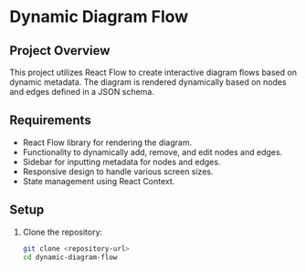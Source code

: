 # Dynamic Diagram Flow

## Project Overview
This project utilizes React Flow to create interactive diagram flows based on dynamic metadata. The diagram is rendered dynamically based on nodes and edges defined in a JSON schema.

## Requirements
- React Flow library for rendering the diagram.
- Functionality to dynamically add, remove, and edit nodes and edges.
- Sidebar for inputting metadata for nodes and edges.
- Responsive design to handle various screen sizes.
- State management using React Context.

## Setup
1. Clone the repository:
   ```bash
   git clone <repository-url>
   cd dynamic-diagram-flow
